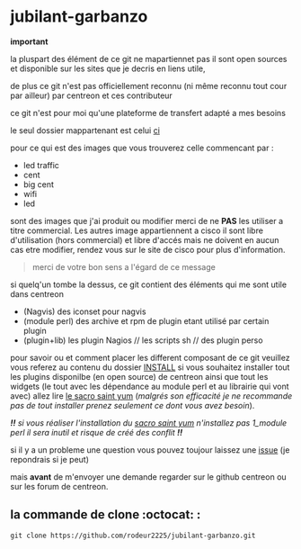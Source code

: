 # jubilant-garbanzo

__important__

la pluspart des élément de ce git ne mapartiennet pas il sont open sources et disponible sur les sites que je decris en liens utile,

de plus ce git n'est pas officiellement reconnu (ni même reconnu tout cour par ailleur) par centreon et ces contributeur 

ce git n'est pour moi qu'une plateforme de transfert adapté a mes besoins

le seul dossier mappartenant est celui [ci](https://github.com/rodeur2225/jubilant-garbanzo/tree/master/2_plugin%2Blib/2_other) 

pour ce qui est des images que vous trouverez celle commencant par :
+ led traffic
+ cent
+ big cent
+ wifi
+ led

sont des images que j'ai produit ou modifier merci de ne __PAS__ les utiliser a titre commercial.
Les autres image appartiennent a cisco il sont libre d'utilisation (hors commercial) et libre d'accés mais ne doivent en aucun cas etre modifier, rendez vous sur le site de cisco pour plus d'information.

> merci de votre bon sens a l'égard de ce message

si quelq'un tombe la dessus, ce git contient des éléments qui me sont utile dans centreon 

- (Nagvis) des iconset pour nagvis
- (module perl) des archive et rpm de plugin etant utilisé par certain plugin
- (plugin+lib) les plugin Nagios // les scripts sh // des plugin perso

pour savoir ou et comment placer les different composant de ce git veuillez vous referez au contenu du dossier [INSTALL](https://github.com/rodeur2225/jubilant-garbanzo/tree/master/INSTALL)
si vous souhaitez installer tout les plugins disponilbe (en open source) de centreon ainsi que tout les widgets 
  (le tout avec les dépendance au module perl et au librairie qui vont avec)
allez lire [le sacro saint yum](https://github.com/rodeur2225/jubilant-garbanzo/blob/master/le%20sacro%20saint%20yum) (_malgrés son efficacité je ne recommande pas de tout installer prenez seulement ce dont vous avez besoin_).

_**!!** si vous réaliser l'installation du [sacro saint yum](https://github.com/rodeur2225/jubilant-garbanzo/blob/master/le%20sacro%20saint%20yum) n'installez pas 1_module perl il sera inutil et risque de créé des conflit **!!**_

si il y a un probleme une question vous pouvez toujour laissez une [issue](https://github.com/rodeur2225/jubilant-garbanzo/issues) (je repondrais si je peut)

mais __avant__ de m'envoyer une demande regarder sur le github centreon ou sur les forum de centreon.
  
  ## la commande de clone :octocat: :
  
  ```Shell
  git clone https://github.com/rodeur2225/jubilant-garbanzo.git
  ```
